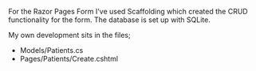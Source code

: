 For the Razor Pages Form I've used Scaffolding which created the CRUD functionality for the form. The database is set up with SQLite.

My own development sits in the files;

* Models/Patients.cs
* Pages/Patients/Create.cshtml
